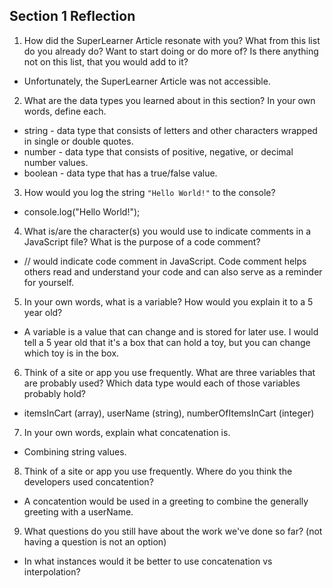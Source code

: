 ## Section 1 Reflection

1. How did the SuperLearner Article resonate with you? What from this list do you already do? Want to start doing or do more of? Is there anything not on this list, that you would add to it?
- Unfortunately, the SuperLearner Article was not accessible.

2. What are the data types you learned about in this section? In your own words, define each.
- string - data type that consists of letters and other characters wrapped in single or double quotes.
- number - data type that consists of positive, negative, or decimal number values.
- boolean - data type that has a true/false value.  

3. How would you log the string `"Hello World!"` to the console?
- console.log("Hello World!");

4. What is/are the character(s) you would use to indicate comments in a JavaScript file? What is the purpose of a code comment?
- // would indicate code comment in JavaScript. Code comment helps others read and understand your code and can also serve as a reminder for yourself.

5. In your own words, what is a variable? How would you explain it to a 5 year old?
- A variable is a value that can change and is stored for later use.
I would tell a 5 year old that it's a box that can hold a toy, but you can change which toy is in the box.

6. Think of a site or app you use frequently. What are three variables that are probably used? Which data type would each of those variables probably hold?
- itemsInCart (array), userName (string), numberOfItemsInCart (integer)

7. In your own words, explain what concatenation is.
- Combining string values.

8. Think of a site or app you use frequently. Where do you think the developers used concatention?
- A concatention would be used in a greeting to combine the generally greeting with a userName.

9. What questions do you still have about the work we've done so far? (not having a question is not an option)
- In what instances would it be better to use concatenation vs interpolation?
